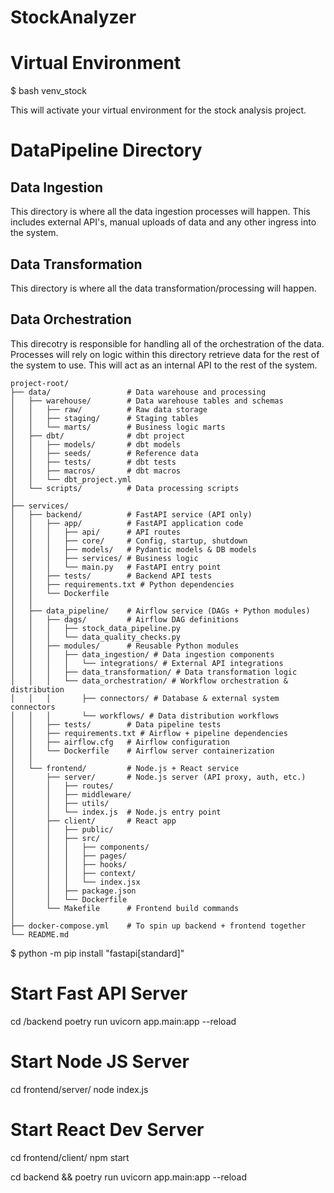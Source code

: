 # StockAnalyzer

# Virtual Environment
$ bash venv_stock

This will activate your virtual environment for the stock analysis project.

# DataPipeline Directory
## Data Ingestion
This directory is where all the data ingestion processes will happen. This includes external API's, manual uploads of data and any other ingress into the system.

## Data Transformation
This directory is where all the data transformation/processing will happen.

## Data Orchestration
This direcotry is responsible for handling all of the orchestration of the data. Processes will rely on logic within this directory retrieve data for the rest of the system to use.
This will act as an internal API to the rest of the system.

```
project-root/
├── data/                 # Data warehouse and processing
│   ├── warehouse/        # Data warehouse tables and schemas
│   │   ├── raw/          # Raw data storage
│   │   ├── staging/      # Staging tables
│   │   └── marts/        # Business logic marts
│   ├── dbt/              # dbt project
│   │   ├── models/       # dbt models
│   │   ├── seeds/        # Reference data
│   │   ├── tests/        # dbt tests
│   │   ├── macros/       # dbt macros
│   │   └── dbt_project.yml
│   └── scripts/          # Data processing scripts
│
├── services/
│   ├── backend/          # FastAPI service (API only)
│   │   ├── app/          # FastAPI application code
│   │   │   ├── api/      # API routes
│   │   │   ├── core/     # Config, startup, shutdown
│   │   │   ├── models/   # Pydantic models & DB models
│   │   │   ├── services/ # Business logic
│   │   │   └── main.py   # FastAPI entry point
│   │   ├── tests/        # Backend API tests
│   │   ├── requirements.txt # Python dependencies
│   │   └── Dockerfile    
│   │
│   ├── data_pipeline/    # Airflow service (DAGs + Python modules)
│   │   ├── dags/         # Airflow DAG definitions
│   │   │   ├── stock_data_pipeline.py
│   │   │   └── data_quality_checks.py
│   │   ├── modules/      # Reusable Python modules
│   │   │   ├── data_ingestion/ # Data ingestion components
│   │   │   │   └── integrations/ # External API integrations
│   │   │   ├── data_transformation/ # Data transformation logic
│   │   │   └── data_orchestration/ # Workflow orchestration & distribution
│   │   │       ├── connectors/ # Database & external system connectors
│   │   │       └── workflows/ # Data distribution workflows
│   │   ├── tests/        # Data pipeline tests
│   │   ├── requirements.txt # Airflow + pipeline dependencies
│   │   ├── airflow.cfg   # Airflow configuration
│   │   └── Dockerfile    # Airflow server containerization
│   │
│   └── frontend/         # Node.js + React service
│       ├── server/       # Node.js server (API proxy, auth, etc.)
│       │   ├── routes/   
│       │   ├── middleware/
│       │   ├── utils/    
│       │   └── index.js  # Node.js entry point
│       ├── client/       # React app
│       │   ├── public/   
│       │   ├── src/      
│       │   │   ├── components/
│       │   │   ├── pages/
│       │   │   ├── hooks/
│       │   │   ├── context/
│       │   │   └── index.jsx
│       │   ├── package.json
│       │   └── Dockerfile
│       └── Makefile      # Frontend build commands
│
├── docker-compose.yml    # To spin up backend + frontend together
└── README.md
```

$ python -m pip install "fastapi[standard]"


# Start Fast API Server
cd /backend
poetry run uvicorn app.main:app --reload

# Start Node JS Server
cd frontend/server/
node index.js

# Start React Dev Server
cd frontend/client/
npm start

cd backend && poetry run uvicorn app.main:app --reload
